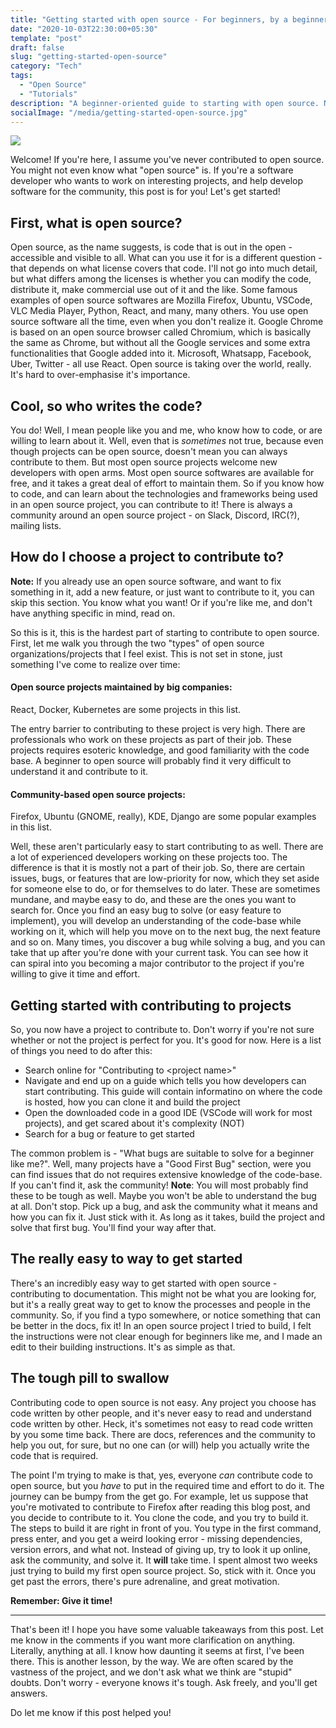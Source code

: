 ```yaml
---
title: "Getting started with open source - For beginners, by a beginner"
date: "2020-10-03T22:30:00+05:30"
template: "post"
draft: false
slug: "getting-started-open-source"
category: "Tech"
tags:
  - "Open Source"
  - "Tutorials"
description: "A beginner-oriented guide to starting with open source. No pre requisites, I promise."
socialImage: "/media/getting-started-open-source.jpg"
---
```


![](/media/getting-started-open-source.jpg)

Welcome! If you're here, I assume you've never contributed to open source. You might not even know what "open source" is. If you're a software developer who wants to work on interesting projects, and help develop software for the community, this post is for you! Let's get started!

## First, what is open source?

Open source, as the name suggests, is code that is out in the open - accessible and visible to all. What can you use it for is a different question - that depends on what license covers that code. I'll not go into much detail, but what differs among the licenses is whether you can modify the code, distribute it, make commercial use out of it and the like. Some famous examples of open source softwares are Mozilla Firefox, Ubuntu, VSCode, VLC Media Player, Python, React, and many, many others. You use open source software all the time, even when you don't realize it. Google Chrome is based on an open source browser called Chromium, which is basically the same as Chrome, but without all the Google services and some extra functionalities that Google added into it. Microsoft, Whatsapp, Facebook, Uber, Twitter - all use React. Open source is taking over the world, really. It's hard to over-emphasise it's importance.

## Cool, so who writes the code?

You do! Well, I mean people like you and me, who know how to code, or are willing to learn about it. Well, even that is _sometimes_ not true, because even though projects can be open source, doesn't mean you can always contribute to them. But most open source projects welcome new developers with open arms. Most open source softwares are available for free, and it takes a great deal of effort to maintain them. So if you know how to code, and can learn about the technologies and frameworks being used in an open source project, you can contribute to it! There is always a community around an open source project - on Slack, Discord, IRC(?), mailing lists.

## How do I choose a project to contribute to?

**Note:** If you already use an open source software, and want to fix something in it, add a new feature, or just want to contribute to it, you can skip this section. You know what you want! Or if you're like me, and don't have anything specific in mind, read on.

So this is it, this is the hardest part of starting to contribute to open source. First, let me walk you through the two "types" of open source organizations/projects that I feel exist. This is not set in stone, just something I've come to realize over time:

#### Open source projects maintained by big companies:

React, Docker, Kubernetes are some projects in this list.

The entry barrier to contributing to these project is very high. There are professionals who work on these projects as part of their job. These projects requires esoteric knowledge, and good familiarity with the code base. A beginner to open source will probably find it very difficult to understand it and contribute to it.

#### Community-based open source projects:

Firefox, Ubuntu (GNOME, really), KDE, Django are some popular examples in this list.

Well, these aren't particularly easy to start contributing to as well. There are a lot of experienced developers working on these projects too. The difference is that it is mostly not a part of their job. So, there are certain issues, bugs, or features that are low-priority for now, which they set aside for someone else to do, or for themselves to do later. These are sometimes mundane, and maybe easy to do, and these are the ones you want to search for. Once you find an easy bug to solve (or easy feature to implement), you will develop an understanding of the code-base while working on it, which will help you move on to the next bug, the next feature and so on. Many times, you discover a bug while solving a bug, and you can take that up after you're done with your current task. You can see how it can spiral into you becoming a major contributor to the project if you're willing to give it time and effort.

## Getting started with contributing to projects

So, you now have a project to contribute to. Don't worry if you're not sure whether or not the project is perfect for you. It's good for now. Here is a list of things you need to do after this:

- Search online for "Contributing to \<project name\>"
- Navigate and end up on a guide which tells you how developers can start contributing. This guide will contain informatino on where the code is hosted, how you can clone it and build the project
- Open the downloaded code in a good IDE (VSCode will work for most projects), and get scared about it's complexity (NOT)
- Search for a bug or feature to get started

The common problem is - "What bugs are suitable to solve for a beginner like me?". Well, many projects have a "Good First Bug" section, were you can find issues that do not requires extensive knowledge of the code-base. If you can't find it, ask the community! **Note**: You will most probably find these to be tough as well. Maybe you won't be able to understand the bug at all. Don't stop. Pick up a bug, and ask the community what it means and how you can fix it. Just stick with it. As long as it takes, build the project and solve that first bug. You'll find your way after that.

## The really easy to way to get started

There's an incredibly easy way to get started with open source - contributing to documentation. This might not be what you are looking for, but it's a really great way to get to know the processes and people in the community. So, if you find a typo somewhere, or notice something that can be better in the docs, fix it! In an open source project I tried to build, I felt the instructions were not clear enough for beginners like me, and I made an edit to their building instructions. It's as simple as that.

## The tough pill to swallow

Contributing code to open source is not easy. Any project you choose has code written by other people, and it's never easy to read and understand code written by other. Heck, it's sometimes not easy to read code written by you some time back. There are docs, references and the community to help you out, for sure, but no one can (or will) help you actually write the code that is required.

The point I'm trying to make is that, yes, everyone _can_ contribute code to open source, but you _have_ to put in the required time and effort to do it. The journey can be bumpy from the get go. For example, let us suppose that you're motivated to contribute to Firefox after reading this blog post, and you decide to contribute to it. You clone the code, and you try to build it. The steps to build it are right in front of you. You type in the first command, press enter, and you get a weird looking error - missing dependencies, version errors, and what not. Instead of giving up, try to look it up online, ask the community, and solve it. It **will** take time. I spent almost two weeks just trying to build my first open source project. So, stick with it. Once you get past the errors, there's pure adrenaline, and great motivation.

**Remember: Give it time!**

---

That's been it! I hope you have some valuable takeaways from this post. Let me know in the comments if you want more clarification on anything. Literally, anything at all. I know how daunting it seems at first, I've been there. This is another lesson, by the way. We are often scared by the vastness of the project, and we don't ask what we think are "stupid" doubts. Don't worry - everyone knows it's tough. Ask freely, and you'll get answers.

Do let me know if this post helped you!
